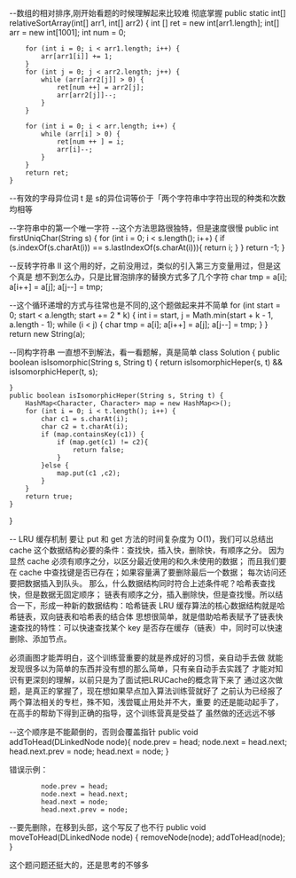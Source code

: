 --数组的相对排序,刚开始看题的时候理解起来比较难
彻底掌握
public static int[] relativeSortArray(int[] arr1, int[] arr2) {
        int [] ret = new int[arr1.length];
        int[] arr = new int[1001];
        int num = 0;

        for (int i = 0; i < arr1.length; i++) {
            arr[arr1[i]] += 1;
        }
        for (int j = 0; j < arr2.length; j++) {
            while (arr[arr2[j]] > 0) {
                ret[num ++] = arr2[j];
                arr[arr2[j]]--;
            }
        }

        for (int i = 0; i < arr.length; i++) {
            while (arr[i] > 0) {
                ret[num ++ ] = i;
                arr[i]--;
            }
        }
        return ret;
    }

--有效的字母异位词
t 是 s的异位词等价于「两个字符串中字符出现的种类和次数均相等


--字符串中的第一个唯一字符
--这个方法思路很独特，但是速度很慢
    public int firstUniqChar(String s) {
        for (int i = 0; i < s.length(); i++) {
            if (s.indexOf(s.charAt(i)) == s.lastIndexOf(s.charAt(i))){
                return i;
            }
        }
        return -1;
    }

--反转字符串 II
这个用的好，之前没用过，类似的引入第三方变量用过，但是这个真是
想不到怎么办，只是比冒泡排序的替换方式多了几个字符
       char tmp = a[i];
        a[i++] = a[j];
        a[j--] = tmp;

 --这个循环递增的方式与往常也是不同的,这个题做起来并不简单
       for (int start = 0; start < a.length; start += 2 * k) {
            int i = start, j = Math.min(start + k - 1, a.length - 1);
            while (i < j) {
                char tmp = a[i];
                a[i++] = a[j];
                a[j--] = tmp;
            }
        }
        return new String(a);


--同构字符串 一直想不到解法，看一看题解，真是简单
class Solution {
    public boolean isIsomorphic(String s, String t) {
        return isIsomorphicHeper(s, t) && isIsomorphicHeper(t, s);

    }
    public boolean isIsomorphicHeper(String s, String t) {
        HashMap<Character, Character> map = new HashMap<>();
        for (int i = 0; i < t.length(); i++) {
            char c1 = s.charAt(i);
            char c2 = t.charAt(i);
            if (map.containsKey(c1)) {
                if (map.get(c1) != c2){
                    return false;
                }
            }else {
                map.put(c1 ,c2);
            }
        }
        return true;
    }
}

-- LRU 缓存机制
要让 put 和 get 方法的时间复杂度为 O(1)，我们可以总结出 cache
这个数据结构必要的条件：查找快，插入快，删除快，有顺序之分。
因为显然 cache 必须有顺序之分，以区分最近使用的和久未使用的数据；
而且我们要在 cache 中查找键是否已存在；如果容量满了要删除最后一个数据；
每次访问还要把数据插入到队头。
那么，什么数据结构同时符合上述条件呢？哈希表查找快，但是数据无固定顺序；
链表有顺序之分，插入删除快，但是查找慢。所以结合一下，形成一种新的数据结构：哈希链表
LRU 缓存算法的核心数据结构就是哈希链表，双向链表和哈希表的结合体
思想很简单，就是借助哈希表赋予了链表快速查找的特性：可以快速查找某个 key
是否存在缓存（链表）中，同时可以快速删除、添加节点。

必须画图才能弄明白，这个训练营重要的就是养成好的习惯，亲自动手去做
就能发现很多以为简单的东西并没有想的那么简单，只有亲自动手去实践了
才能对知识有更深刻的理解，以前只是为了面试把LRUCache的概念背下来了
通过这次做题，是真正的掌握了，现在想如果早点加入算法训练营就好了
之前认为已经报了两个算法相关的专栏，殊不知，浅尝辄止用处并不大，重要
的还是能动起手了，在高手的帮助下得到正确的指导，这个训练营真是受益了
虽然做的还远远不够

--这个顺序是不能颠倒的，否则会覆盖指针
        public void addToHead(DLinkedNode node){
            node.prev = head;
            node.next = head.next;
            head.next.prev = node;
            head.next = node;
        }

错误示例：

            node.prev = head;
            node.next = head.next;
            head.next = node;
            head.next.prev = node;

--要先删除，在移到头部，这个写反了也不行
public void moveToHead(DLinkedNode node) {
    removeNode(node);
    addToHead(node);
}

这个题问题还挺大的，还是思考的不够多